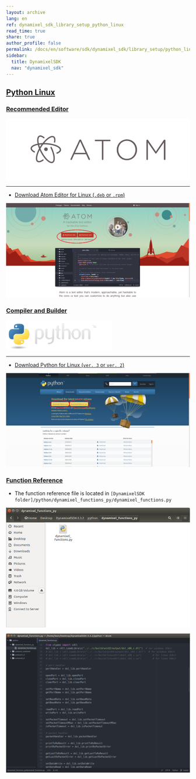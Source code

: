 ```yaml
---
layout: archive
lang: en
ref: dynamixel_sdk_library_setup_python_linux
read_time: true
share: true
author_profile: false
permalink: /docs/en/software/sdk/dynamixel_sdk/library_setup/python_linux/
sidebar:
  title: DynamixelSDK
  nav: "dynamixel_sdk"
---
```


<div style="counter-reset: h2 8"></div>
<div style="counter-reset: h1 2"></div>

## [Python Linux](#python-linux)

### [Recommended Editor](#recommended-editor)

![](https://github.com/ROBOTIS-GIT/ROBOTIS-Documents/blob/master/wiki-images/DynamixelSDK/3.SourcePreparation/Compiler%20and%20Builder/Python/atom-logo.jpg)

------------------------------------------------------------------------------------

* [Download Atom Editor for Linux (`.deb` or `.rpm`)](https://atom.io/)

![](https://github.com/ROBOTIS-GIT/ROBOTIS-Documents/blob/master/wiki-images/DynamixelSDK/3.SourcePreparation/Compiler%20and%20Builder/Python/linux/a1.png)

### [Compiler and Builder](#compiler-and-builder)

![](https://github.com/ROBOTIS-GIT/ROBOTIS-Documents/blob/master/wiki-images/DynamixelSDK/3.SourcePreparation/Compiler%20and%20Builder/Python/python.png)

------------------------------------------------------------------------------------

* [Download Python for Linux (`ver. 3` or `ver. 2`)](https://www.python.org/downloads/)

![](https://github.com/ROBOTIS-GIT/ROBOTIS-Documents/blob/master/wiki-images/DynamixelSDK/3.SourcePreparation/Compiler%20and%20Builder/Python/linux/b1.png)

### [Function Reference](#function-reference)

* The function reference file is located in `[DynamixelSDK folder]/python/dynamixel_functions_py/dynamixel_functions.py`

![](https://github.com/ROBOTIS-GIT/ROBOTIS-Documents/blob/master/wiki-images/DynamixelSDK/3.SourcePreparation/Compiler%20and%20Builder/Python/linux/2.png)

![](https://github.com/ROBOTIS-GIT/ROBOTIS-Documents/blob/master/wiki-images/DynamixelSDK/3.SourcePreparation/Compiler%20and%20Builder/Python/linux/1.png)